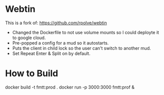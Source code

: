 # Webtin

This is a fork of: https://github.com/rpolve/webtin

- Changed the Dockerfile to not use volume mounts so I could deployte it to google cloud.
- Pre-popped a config for a mud so it autostarts.
- Puts the client in child lock so the user can't switch to another mud. 
- Set Repeat Enter & Split on by default.


# How to Build

docker build -t fmtt:prod .
docker run -p 3000:3000 fmtt:prof &
